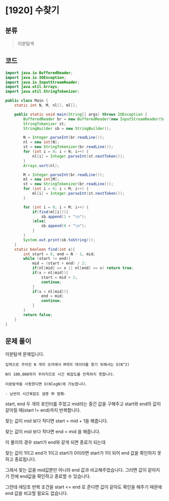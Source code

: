 # [1920] 수찾기

## 분류
> 이분탐색

## 코드
```java
import java.io.BufferedReader;
import java.io.IOException;
import java.io.InputStreamReader;
import java.util.Arrays;
import java.util.StringTokenizer;

public class Main {
    static int N, M, nl[], ml[];

    public static void main(String[] args) throws IOException {
        BufferedReader br = new BufferedReader(new InputStreamReader(System.in));
        StringTokenizer st;
        StringBuilder sb = new StringBuilder();

        N = Integer.parseInt(br.readLine());
        nl = new int[N];
        st = new StringTokenizer(br.readLine());
        for (int i = 0; i < N; i++) {
            nl[i] = Integer.parseInt(st.nextToken());
        }
        Arrays.sort(nl);

        M = Integer.parseInt(br.readLine());
        ml = new int[M];
        st = new StringTokenizer(br.readLine());
        for (int i = 0; i < M; i++) {
            ml[i] = Integer.parseInt(st.nextToken());
        }

        for (int i = 0; i < M; i++) {
            if(find(ml[i])){
                sb.append(1 + "\n");
            }else{
                sb.append(0 + "\n");
            }
        }
        System.out.print(sb.toString());
    }
    static boolean find(int x){
        int start = 0, end = N - 1, mid;
        while (start != end){
            mid = (start + end) / 2;
            if(nl[mid] == x || nl[end] == x) return true;
            if(x > nl[mid]){
                start = mid + 1;
                continue;
            }
            if(x < nl[mid]){
                end = mid;
                continue;
            }
        }
        return false;
    }
}
```

## 문제 풀이
이분탐색 문제입니다.

```
입력으로 주어진 N 개의 숫자에서 M개의 데이터를 찾기 위해서는 O(N^2)

N이 100,000까지 주어지므로 시간 복잡도를 만족하지 못합니다.

이분탐색을 사용한다면 O(NlogN)에 가능합니다.
																					- 남썬의 시간복잡도 설명 中 발췌-
```

start, end 두 개의 포인터를 주었고 mid라는 중간 값을 구해주고 start와 end의 값이 같아질 때(start != end)까지 반복합니다.

찾는 값이 mid 보다 작다면 start = mid + 1을 해줍니다.

찾는 값이 mid 보다 작다면 end = mid 을 해줍니다.

이 풀이의 경우 start가 end와 같게 되면 종료가 되는데 

찾는 값이 1이고 end가 1이고 start가 0이라면  start가 1이 되어 end 값을 확인하지 못하고 종료됩니다.

그래서 찾는 값을 mid값뿐만 아니라 end 값과 비교해주었습니다. 그러면 값이 같아지기 전에 end값을 확인하고 종료할 수 있습니다.

그런데 애당초 반복 조건을 start <= end 로 준다면 값이 같아도 확인을 해주기 때문에 end 값을 비교할 필요도 없습니다.

